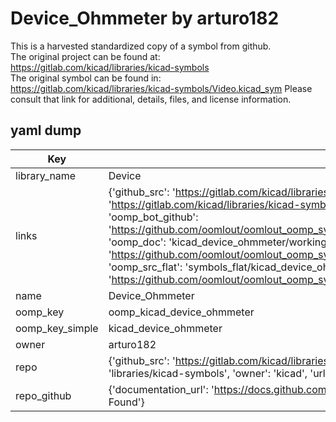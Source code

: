# Device_Ohmmeter by arturo182  
This is a harvested standardized copy of a symbol from github.  
The original project can be found at:  
https://gitlab.com/kicad/libraries/kicad-symbols  
The original symbol can be found in:
https://gitlab.com/kicad/libraries/kicad-symbols/Video.kicad_sym
Please consult that link for additional, details, files, and license information.  
## yaml dump  
| Key | Value |  
| --- | --- |  
| library_name | Device |  
| links | {'github_src': 'https://gitlab.com/kicad/libraries/kicad-symbols/Video.kicad_sym', 'github_src_repo': 'https://gitlab.com/kicad/libraries/kicad-symbols', 'oomp_bot': 'kicad_device_ohmmeter/working', 'oomp_bot_github': 'https://github.com/oomlout/oomlout_oomp_symbol_bot/tree/main/kicad_device_ohmmeter/working', 'oomp_doc': 'kicad_device_ohmmeter/working', 'oomp_doc_github': 'https://github.com/oomlout/oomlout_oomp_symbol_doc/tree/main/kicad_device_ohmmeter/working', 'oomp_src_flat': 'symbols_flat/kicad_device_ohmmeter/working', 'oomp_src_flat_github': 'https://github.com/oomlout/oomlout_oomp_symbol_src/tree/main/kicad_device_ohmmeter/working'} |  
| name | Device_Ohmmeter |  
| oomp_key | oomp_kicad_device_ohmmeter |  
| oomp_key_simple | kicad_device_ohmmeter |  
| owner | arturo182 |  
| repo | {'github_src': 'https://gitlab.com/kicad/libraries/kicad-symbols/Video.kicad_sym', 'name': 'libraries/kicad-symbols', 'owner': 'kicad', 'url': 'https://gitlab.com/kicad/libraries/kicad-symbols'} |  
| repo_github | {'documentation_url': 'https://docs.github.com/rest/repos/repos#get-a-repository', 'message': 'Not Found'} |  

